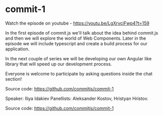 # commit-1
Watch the episode on youtube - https://youtu.be/LgXrvciFwp4?t=159

In the first episode of commit.js we'll talk about the idea behind commit.js and then we will explore the world of Web Components. Later in the episode we will include typescript and create a build process for our application.

In the next couple of series we will be developing our own Angular like library that will speed up our development process. 

Everyone is welcome to participate by asking questions inside the chat section! 

Source code: https://github.com/commitjs/commit-1

Speaker: Iliya Idakiev
Panellists: Aleksander Kostov, Hristyan Hristov.

Source code: https://github.com/commitjs/commit-1
